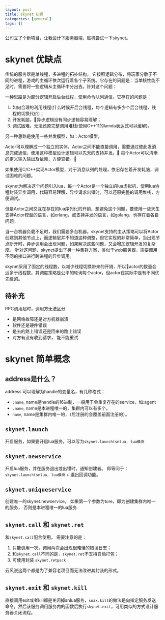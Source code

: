 ```yaml
---
layout: post
title: skynet 初探
categories: [general]
tags: []
---
```


公司立了个新项目，让我设计下服务器端，趁机尝试一下skynet。

# skynet 优缺点

传统的服务器是单线程，多进程的拓扑结构。
它按照逻辑分布，将玩家分散于不同的进程，游戏的主循环依次运行着各个子系统。它存在的问题是：当单核性能不足时，需要将一些逻辑从主循环中分出去。针对这个问题：

一种思路是为部分逻辑开启后台线程，使用命令队列通信，它存在的问题是：

1. 如何合理的利用线程(什么时候开后台线程，每个逻辑有多少个后台线程，线程的切换代价)；
1. 开发耗脑，异步逻辑没有同步逻辑容易理解；
1. 调试困难，无法还原完整调用堆栈(使用C++11的lamda表达式可以缓解)。

另一种思路是使用一些并发模型，如：Actor模型。

Actor可以理解成一个独立的实体，Actor之间不能直接调用，需要通过彼此发消息完成通信，使用这种模型设计逻辑可以先天的支持并发。
每个Actor可以清晰的定义输入输出及依赖，方便查错。

如果使用C/C++实现Actor模型，对于消息队列的处理，依旧存在着开发耗脑，调试困难的问题。

skynet为解决这个问题引入lua，每一个Actor是一个独立的lua虚拟机，使用lua协程封装异步调用，代码容易理解，异步请求出错时，可以还原完整的调用堆栈，方便调试。

但是Actor之间交互在存在的lua序列化的开销，想避免这个问题，要使用一些天生支持Actor模型的语言，如erlang，或支持并发的语言，如golang，也存在着各自问题。

当一台机器负载不足时，我们需要多台机器，skynet支持的主从策略可以将Actor创建到其他节点上，而逻辑层并不知道这种调整，但它实现的非常简单，当出现节点断开时，异步调用会出现问题，如果解决这些问题，又会增加逻辑开发的复杂度。
针对这问题，skynet提出了另一种集群方案，类似于web服务器，需要调用不同的接口进行跨进程的异步调用。

skynet采用了固定的线程数，以减少线程切换带来的开销，所以actor的数量会远多于线程数，其调度策略是公平的轮询每个actor，但actor在实际中是有不同优先级的。

## 待补充
RPC调用超时，调用方无法区分
* 是网络故障还是对方机器崩溃
* 软件还是硬件错误
* 是去的路上错误还是回来的路上错误
* 对方有没有收到请求， 能不能重试


# skynet 简单概念

## address是什么？
address 可以理解为handle的变量名，有几种格式：

- `:name`, name是handle的16进制，一般用于会重复存在的service，如:agent
- `.name`, name是本进程唯一的，集群内可以有多个。
- `name`, name是集群内唯一的，（后注册的会覆盖前面注册的）。

## `skynet.launch`
开启服务，如果要开启lua服务，可以写为`skynet.launch(snlua, lua模块`

## `skynet.newservice`
开启lua服务，并在服务退出或出错时，通知创建者。
即等同于：`skynet.launch(snlua, lua模块` + 退出回调功能。

## `skynet.uniqueservice`
创建唯一的skynet.newservice， 如果第一个参数为ture，即为创建集群内唯一的服务，
否则是本进程唯一的lua服务

## `skynet.call` 和 `skynet.ret`

和`skynet.call`配合使用。
需要注意的是：

1. 只能调用一次，调用两次会出现很难懂的错误日志；
1. 和`skynet.call`不同的是，`skynet.ret`不支持自动打包；
1. 可使用封装 `skynet.retpack`

云风说这两个都是为了兼容老项目而无法改进其封装的形式。

## `skynet.exit` 和 `skynet.kill`
直接调用exit或者kill都是关闭掉snlua服务，`snax.kill`的做法是向指定服务发送命令，然后该服务调用服务内的函数后执行`skynet.exit`，可用类似的方式设计服务器关闭流程。
 